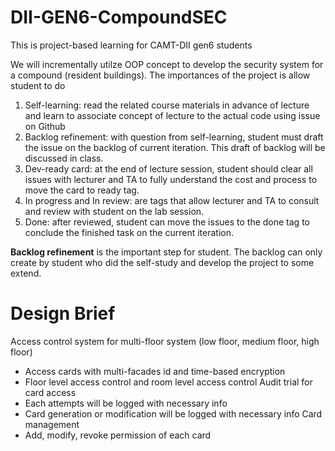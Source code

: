 # DII-GEN6-CompoundSEC
This is project-based learning for CAMT-DII gen6 students

We will incrementally utilze OOP concept to develop the security system for a compound (resident buildings).
The importances of the project is allow student to do
1. Self-learning: read the related course materials in advance of lecture and learn to associate concept of lecture to the actual code using issue on Github
2. Backlog refinement: with question from self-learning, student must draft the issue on the backlog of current iteration. This draft of backlog will be discussed in class.
3. Dev-ready card: at the end of lecture session, student should clear all issues with lecturer and TA to fully understand the cost and process to move the card to ready tag.
4. In progress and In review: are tags that allow lecturer and TA to consult and review with student on the lab session.
5. Done: after reviewed, student can move the issues to the done tag to conclude the finished task on the current iteration.

**Backlog refinement** is the important step for student. The backlog can only create by student who did the self-study and develop the project to some extend.

# Design Brief
Access control system for multi-floor system (low floor, medium floor, high floor)
- Access cards with multi-facades id and time-based encryption
- Floor level access control and room level access control
Audit trial for card access
- Each attempts will be logged with necessary info
- Card generation or modification will be logged with necessary info
Card management 
- Add, modify, revoke permission of each card
